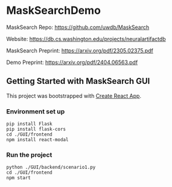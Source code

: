# MaskSearchDemo

MaskSearch Repo: https://github.com/uwdb/MaskSearch

Website: https://db.cs.washington.edu/projects/neuralartifactdb

MaskSearch Preprint: https://arxiv.org/pdf/2305.02375.pdf

Demo Preprint: https://arxiv.org/pdf/2404.06563.pdf


## Getting Started with MaskSearch GUI

This project was bootstrapped with [Create React App](https://github.com/facebook/create-react-app).


### Environment set up

```
pip install Flask
pip install flask-cors
cd ./GUI/frontend
npm install react-modal
```

### Run the project

```
python ./GUI/backend/scenario1.py
cd ./GUI/frontend
npm start
```
